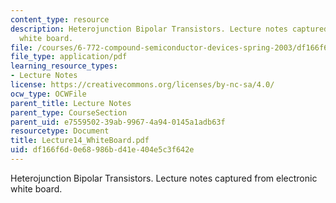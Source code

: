 ```yaml
---
content_type: resource
description: Heterojunction Bipolar Transistors. Lecture notes captured from electronic
  white board.
file: /courses/6-772-compound-semiconductor-devices-spring-2003/df166f6d0e68986bd41e404e5c3f642e_Lecture14_WhiteBoard.pdf
file_type: application/pdf
learning_resource_types:
- Lecture Notes
license: https://creativecommons.org/licenses/by-nc-sa/4.0/
ocw_type: OCWFile
parent_title: Lecture Notes
parent_type: CourseSection
parent_uid: e7559502-39ab-9967-4a94-0145a1adb63f
resourcetype: Document
title: Lecture14_WhiteBoard.pdf
uid: df166f6d-0e68-986b-d41e-404e5c3f642e
---
```

Heterojunction Bipolar Transistors. Lecture notes captured from electronic white board.